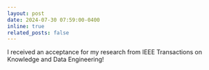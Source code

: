 ```yaml
---
layout: post
date: 2024-07-30 07:59:00-0400
inline: true
related_posts: false
---
```


I received an acceptance for my research from IEEE Transactions on Knowledge and Data Engineering! 

